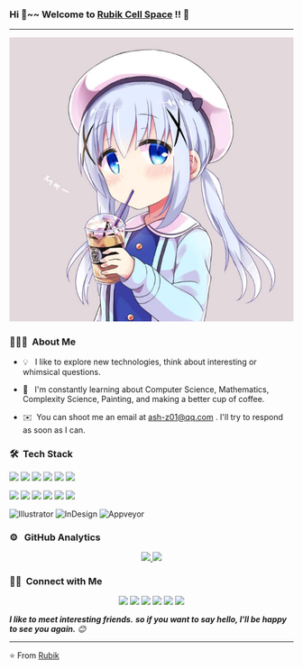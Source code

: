 ### Hi 👋~~    Welcome to [Rubik Cell Space](https://ash-z01.github.io) !! 🚀

<!--
**ash-z01/ash-z01** is a ✨ _special_ ✨ repository because its `README.md` (this file) appears on your GitHub profile.

Here are some ideas to get you started:

- 🔭 I’m currently working on ...
- 🌱 I’m currently learning ...
- 👯 I’m looking to collaborate on ...
- 🤔 I’m looking for help with ...
- 💬 Ask me about ...
- 📫 How to reach me: ...
- 😄 Pronouns: ...
- ⚡ Fun fact: ...
-->

---------------------------------------------------------

![RubikCell Banner](https://github.com/ash-z01/ash-z01.github.io/blob/master/images/chino111.png)


### 👨🏻‍💻 &nbsp;About Me

<!--
-  **Explore** Development :zap: | Open-Source :fire:    
-  **Hobbies** History 📖 & Math 📚 & Coffee ☕ & Complexity 🏹 & Painting 🖌️
-  **Contact** [Rubik](ash-z01@qq.com)
-->

* 💡 &nbsp; I like to explore new technologies, think about interesting or whimsical questions.

* 🌱 &nbsp; I'm constantly learning about Computer Science, Mathematics, Complexity Science, Painting, and making a better cup of coffee.

* ✉️ &nbsp;You can shoot me an email at ash-z01@qq.com . I'll try to respond as soon as I can.


### 🛠 &nbsp;Tech Stack

<code><img height="30" src="https://www.vectorlogo.zone/logos/rust-lang/rust-lang-ar21.svg"></code>
<code><img height="30" src="https://www.vectorlogo.zone/logos/haskell/haskell-ar21.svg"></code>
<code><img height="30" src="https://www.vectorlogo.zone/logos/common-lispnet/common-lispnet-ar21.svg"></code>
<code><img height="30" src="https://www.vectorlogo.zone/logos/javascript/javascript-ar21.svg"></code>
<code><img height="30" src="https://www.vectorlogo.zone/logos/lua/lua-ar21.svg"></code>
<code><img height="30" src="https://www.vectorlogo.zone/logos/golang/golang-ar21.svg"></code>

<code><img height="30" src="https://www.vectorlogo.zone/logos/github/github-ar21.svg"></code>
<code><img height="30" src="https://www.vectorlogo.zone/logos/archlinux/archlinux-ar21.svg"></code>
<code><img height="30" src="https://www.vectorlogo.zone/logos/alpinelinux/alpinelinux-ar21.svg"></code>
<code><img height="30" src="https://www.vectorlogo.zone/logos/matrix/matrix-ar21.svg"></code>
<code><img height="30" src="https://www.vectorlogo.zone/logos/neovimio/neovimio-ar21.svg"></code>
<code><img height="30" src="https://www.vectorlogo.zone/logos/visualstudio_code/visualstudio_code-ar21.svg"></code>

![Illustrator](https://img.shields.io/badge/-Illustrator-333333?style=flat&logo=adobe-illustrator)
![InDesign](https://img.shields.io/badge/-InDesign-333333?style=flat&logo=adobe-indesign)
![Appveyor](https://img.shields.io/badge/-Appveyor-333333?style=flat-square&logo=appveyor&logoColor=yellow)


### ⚙️ &nbsp; GitHub Analytics

<p align="center">
<a href="https://github.com/ash-z01">
  <img height="180em" src="https://github-readme-stats-eight-theta.vercel.app/api?username=AVS1508&show_icons=true&theme=vue-dark&include_all_commits=true&count_private=true" />
  <img height="180em" src="https://github-readme-stats-eight-theta.vercel.app/api/top-langs/?username=ash-z01&layout=compact&exclude_lang=java+r&theme=vue-dark" />
</a>
</p>

### 🤝🏻 &nbsp;Connect with Me

<p align="center">

<a href="https://github.com/ash-z01">
<img src="https://img.shields.io/badge/-GitHub-3423A6?style=flat-square&color=black&logo=GitHub&logoColor=white"/></a>

<a href="1445684859">
<img src="https://img.shields.io/badge/-@1445684859-1877F2?style=flat-square&logo=Tencent-QQ&logoColor=white"/></a>

<a href="ash-z01@qq.com">
<img src="https://img.shields.io/badge/-ash&ndash;z01@qq.com-D14836?style=flat-square&logo=Gmail&logoColor=white"/></a>

<a href="E-Meow">
<img src="https://img.shields.io/badge/-@E%20Meow-E4405F?style=flat-square&logo=Nintendo-Switch&logoColor=white"/></a>

<a href="XYZ-Meow">
<img src="https://img.shields.io/badge/-@XYZ&ndash;Meow-1877F2?style=flat-square&&color=greenlogo=Wechat&logoColor=white"/></a>

<a href="https://space.bilibili.com/123004091/">
<img src="https://img.shields.io/badge/-@Rubik-1769FF?style=flat-square&logo=Bilibili&logoColor=white"/></a>

</p>

<em>
    <b>I like to meet interesting friends.</b>
    <b>so if you want to say hello, </b>
    <b>I'll be happy to see you again.</b> 😊
</em>

---
⭐️ From [Rubik](https://github.com/ash-z01)
